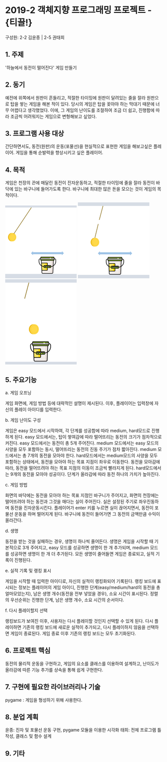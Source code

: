 # 2019-2 객체지향 프로그래밍 프로젝트 - **{티끌!}**
구성원: 2-2 김윤종 | 2-5 권태희

## 1. 주제
'하늘에서 동전이 떨어진다' 게임 만들기

## 2. 동기

예전에 위쪽에서 원판이 흔들리고, 적절한 타이밍에 원판이 달려있는 줄을 잘라 원판으로 탑을 쌓는 게임을 해본 적이 있다. 당시의 게임은 탑을 꽂아야 하는 막대기 때문에 너무 어렵다고 생각했었다. 이에, 그 게임의 난이도를 조절하여 조금 더 쉽고, 진행함에 따라 조금씩 어려워지는 게임으로 변형해보고 싶었다.

## 3. 프로그램 사용 대상

간단하면서도, 동전(원판)의 운동(포물선)을 현실적으로 표현한 게임을 해보고싶은 플레이어. 
게임을 통해 순발력을 향상시키고 싶은 플레이어.

## 4. 목적

게임은 천장의 끈에 매달린 동전이 진자운동하고, 적절한 타이밍에 줄을 잘라 동전이 바닥에 있는 바구니에 들어가도록 한다. 바구니에 최대한 많은 돈을 모으는 것이 게임의 목적이다.

![image1](./image/image1.png)
![image2](./image/image2.png)
![image3](./image/image3.png)

## 5. 주요기능

a. 게임 오프닝

게임 화면에, 게임 방법 등에 대략적인 설명이 제시된다. 이후, 플레이어는 입력창에 자신의 플레이 아이디를 입력한다. 

b. 게임 난이도 구성

게임은 easy 모드에서 시작하여, 각 단계를 성공함에 따라 medium, hard모드로 진행하게 된다. 
easy 모드에서는, 탑이 쌓여감에 따라 떨어뜨리는 동전의 크기가 점차적으로 커진다. 
easy 모드에서는 동전이 총 5개 주어진다. 
medium 모드에서는 easy 모드의 사양을 모두 포함하는 동시, 떨어뜨리는 동전의 진동 주기가 점차 짧아진다. 
medium 모드에서는 총 7개의 동전을 모아야 한다. 
hard모드에서는 medium모드의 사양을 모두 포함하는 상태에서, 동전을 모아야 하는 목표 지점이 좌우로 이동한다. 
동전을 모아감에 따라, 동전을 떨어뜨려야 하는 목표 지점의 이동이 조금씩 빨라지게 된다. 
hard모드에서는 9개의 동전을 모아야 성공이다.
단계가 올라감에 따라 동전 하나의 가치가 높아진다.

c. 게임 방법

화면의 바닥에는 동전을 모아야 하는 목표 지점인 바구니가 주어지고, 화면의 천장에는 떨어뜨려야 하는 
동전과 그것을 매다는 실이 주어진다. 실은 설정된 주기로 좌우진동하며 동전을 진자운동시킨다. 
플레이어가 enter 키를 누르면 실이 끊어지면서, 동전이 포물선 운동을 하며 떨어지게 된다. 
바구니에 동전이 들어가면 그 동전의 금액만큼 수익이 올라간다.

d. 생명

동전을 받는 것을 실패하는 경우, 생명이 하나씩 줄어든다. 
생명은 게임을 시작할 때 기본적으로 3개 주어지고, easy 모드를 성공하면 생명이 한 개 추가되며, 
medium 모드를 성공하면 생명이 한 개 더 추가된다. 모든 생명이 줄어들면 게임은 종료되고, 실적 기록이 진행된다.

e. 실적 기록 및 랭킹 표시

게임을 시작할 때 입력한 아이디로, 자신의 실적이 랭킹화되어 기록된다. 
랭킹 보드에 표시되는 정보는 플레이어의 게임 아이디, 진행한 단계(easy/medium/hard의 동전을 총 얼마모았는지), 
남은 생명 개수(동전을 전부 넣었을 경우), 소요 시간이 표시된다. 정렬의 우선순위는 진행한 단계, 
남은 생명 개수, 소요 시간의 순서이다.

f. 다시 플레이할지 선택

랭킹보드가 보여진 이후, 사용자는 다시 플레이할 것인지 선택할 수 있게 된다. 
다시 플레이하면 기존의 랭킹 보드에 새로운 실적이 추가되고, 다시 플레이하지 않음을 선택하면 게임이 종료된다. 
게임 종료 이후 기존의 랭킹 보드는 모두 초기화된다.


## 6. 프로젝트 핵심
동전의 물리적 운동을 구현하고, 게임의 요소를 클래스를 이용하여 설계하고, 
난이도가 올라감에 따른 기능 추가를 상속을 통해 쉽게 구현한다.

## 7. 구현에 필요한 라이브러리나 기술

pygame
: 게임을 형성하기 위해 사용한다.

## 8. **분업 계획**
윤종: 진자 및 포물선 운동 구현, pygame 모듈을 이용한 시각화
태희: 전체 프로그램 틀 작성, 클래스 및 함수 설계

## 9. 기타

